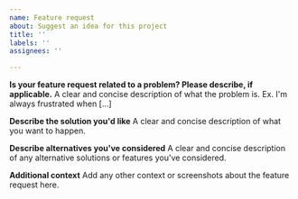 ```yaml
---
name: Feature request
about: Suggest an idea for this project
title: ''
labels: ''
assignees: ''

---
```


**Is your feature request related to a problem? Please describe, if applicable.**
A clear and concise description of what the problem is. Ex. I'm always frustrated when [...]

**Describe the solution you'd like**
A clear and concise description of what you want to happen.

**Describe alternatives you've considered**
A clear and concise description of any alternative solutions or features you've considered.

**Additional context**
Add any other context or screenshots about the feature request here.
